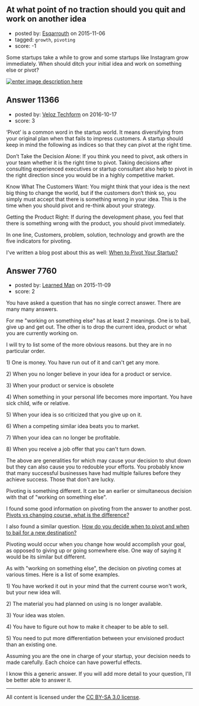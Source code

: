 ## At what point of no traction should you quit and work on another idea

- posted by: [Esqarrouth](https://stackexchange.com/users/3055586/esqarrouth) on 2015-11-06
- tagged: `growth`, `pivoting`
- score: -1

<p>Some startups take a while to grow and some startups like Instagram grow immediately. When should ditch your initial idea and work on something else or pivot?</p>

<p><a href="https://i.stack.imgur.com/OFMtu.png" rel="nofollow noreferrer"><img src="https://i.stack.imgur.com/OFMtu.png" alt="enter image description here"></a></p>



## Answer 11366

- posted by: [Veloz Techform](https://stackexchange.com/users/9435636/veloz-techform) on 2016-10-17
- score: 3

<p>‘Pivot’ is a common word in the startup world. It means diversifying from your original plan when that fails to impress customers. A startup should keep in mind the following as indices so that they can pivot at the right time.</p>

<p>Don’t Take the Decision Alone: If you think you need to pivot, ask others in your team whether it is the right time to pivot. Taking decisions after consulting experienced executives or startup consultant also help to pivot in the right direction since you would be in a highly competitive market.</p>

<p>Know What The Customers Want: You might think that your idea is the next big thing to change the world, but if the customers don’t think so, you simply must accept that there is something wrong in your idea. This is the time when you should pivot and re-think about your strategy.</p>

<p>Getting the Product Right: If during the development phase, you feel that there is something wrong with the product, you should pivot immediately.</p>

<p>In one line, Customers, problem, solution, technology and growth are the five indicators for pivoting.</p>

<p>I've written a blog post about this as well: <a href="http://veloztechform.com/blog/when-to-pivot-your-startup/" rel="nofollow">When to Pivot Your Startup?</a></p>



## Answer 7760

- posted by: [Learned Man](https://stackexchange.com/users/7236940/learned-man) on 2015-11-09
- score: 2

<p>You have asked a question that has no single correct answer. There are many many answers.</p>

<p>For me "working on something else" has at least 2 meanings. One is to bail, give up and get out. The other is to drop the current idea, product or what you are currently working on. </p>

<p>I will try to list some of the more obvious reasons. but they are in no particular order.</p>

<p>1) One is money. You have run out of it and can't get any more.</p>

<p>2) When you no longer believe in your idea for a product or service.</p>

<p>3) When your product or service is obsolete</p>

<p>4) When something in your personal life becomes more important. You have sick child, wife or relative.</p>

<p>5) When your idea is so criticized that you give up on it.</p>

<p>6) When a competing similar idea beats you to market.</p>

<p>7) When your idea can no longer be profitable.</p>

<p>8) When you receive a job offer that you can't turn down.</p>

<p>The above are generalities for which may cause your decision to shut down but they can also cause you to redouble your efforts. You probably know that many successful businesses have had multiple failures before they achieve success. Those that don't are lucky.</p>

<p>Pivoting is something different. It can be an earlier or simultaneous decision with that of "working on something else".</p>

<p>I found some good information on pivoting from the answer to another post. 
<a href="https://startups.stackexchange.com/questions/3066/pivots-vs-changing-course-what-is-the-difference?rq=1">Pivots vs changing course, what is the difference?</a>  </p>

<p>I also found a similar question. <a href="https://startups.stackexchange.com/questions/3131/how-do-you-decide-when-to-pivot-and-when-to-bail-for-a-new-destination?rq=1">How do you decide when to pivot and when to bail for a new destination?</a></p>

<p>Pivoting would occur when you change how would accomplish your goal, as opposed to giving up or going somewhere else. One way of saying it would be its similar but different. </p>

<p>As with "working on something else", the decision on pivoting comes at various times. Here is a list of some examples.</p>

<p>1) You have worked it out in your mind that the current course won't work, but your new idea will.</p>

<p>2) The material you had planned on using is no longer available.</p>

<p>3) Your idea was stolen.</p>

<p>4) You have to figure out how to make it cheaper to be able to sell.</p>

<p>5) You need to put more differentiation between your envisioned product than an existing one.</p>

<p>Assuming you are the one in charge of your startup, your decision needs to made carefully. Each choice can have powerful effects.</p>

<p>I know this a generic answer. If you will add more detail to your question, I'll be better able to answer it.</p>




---

All content is licensed under the [CC BY-SA 3.0 license](https://creativecommons.org/licenses/by-sa/3.0/).
